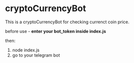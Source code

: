 # cryptoCurrencyBot

This is a cryptoCurrencyBot for checking currenct coin price.

before use - <b>enter your bot_token inside index.js </b>

then:
1. node index.js
2. go to your telegram bot
